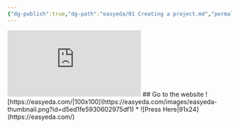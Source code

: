 ```yaml
---
{"dg-publish":true,"dg-path":"easyeda/01 Creating a project.md","permalink":"/easyeda/01-creating-a-project/"}
---
```



<iframe src="https://www.youtube.com/embed/rZKCRMS060w&ab_channel=HarshitGupta" title="" frameborder="0" allowfullscreen></iframe>
## Go to the website
![https://easyeda.com/|100x100](https://easyeda.com/images/easyeda-thumbnail.png?id=d5ed1fe5930602975df1)
* ![Press Here|91x24](https://easyeda.com/)
